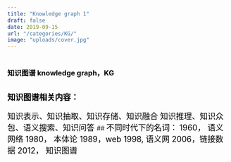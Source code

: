 ```yaml
---
title: "Knowledge graph 1"
draft: false
date: 2019-09-15
url: "/categories/KG/"
image: "uploads/cover.jpg"
---
```

# <font color=#000000 size=3 >知识图谱  knowledge graph，KG</font>  
## <font color=#000000 size=4 >知识图谱相关内容：</font>  
<font color=#000000 size=4 >
知识表示、知识抽取、知识存储、知识融合  
知识推理、知识众包、语义搜索、知识问答 
</font>  
## <font color=#000000 size=4 >不同时代下的名词：</font>  
<font color=#000000 size=4 >  
1960， 语义网络  
1980， 本体论  
1989，web  
1998, 语义网  
2006，链接数据  
2012， 知识图谱  
</font>  
